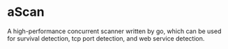 # aScan
A high-performance concurrent scanner written by go, which can be used for survival detection, tcp port detection, and web service detection.
